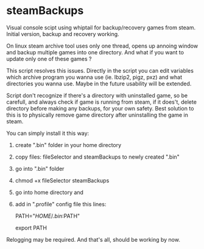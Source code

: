 # steamBackups

Visual console scipt using whiptail for backup/recovery games from steam. 
Initial version, backup and recovery working.

On linux steam archive tool uses only one thread, opens up annoing window and backup multiple games into one directory.
And what if you want to update only one of these games ?

This script resolves this issues.
Directly in the script you can edit variables which archive program you wanna use (ie. lbzip2, pigz, pxz) and
what directories you wanna use. Maybe in the future usability will be extended.

Script don't recognize if there's a directory with uninstalled game, so be carefull, and always check if game is running from steam, if it does't, delete directory before making any backups, for your own safety.
Best solution to this is to physically remove game directory after uninstalling the game in steam.



You can simply install it this way:

1. create ".bin" folder in your home directory

2. copy files: fileSelector and steamBackups to newly created ".bin"

3. go into ".bin" folder

4. chmod +x fileSelector steamBackups

5. go into home directory and

6. add in ".profile" config file this lines:

    PATH="$HOME/.bin:$PATH"

    export PATH

Relogging may be required.
And that's all, should be working by now.
